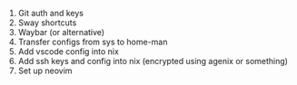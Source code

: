1. Git auth and keys
2. Sway shortcuts
3. Waybar (or alternative)
4. Transfer configs from sys to home-man
5. Add vscode config into nix
6. Add ssh keys and config into nix (encrypted using agenix or something)
7. Set up neovim